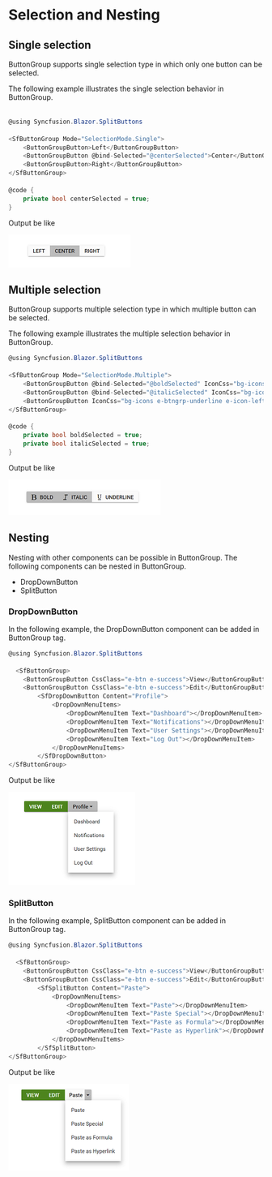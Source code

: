# Selection and Nesting

## Single selection

ButtonGroup supports single selection type in which only one button can be selected.

The following example illustrates the single selection behavior in ButtonGroup.

```csharp

@using Syncfusion.Blazor.SplitButtons

<SfButtonGroup Mode="SelectionMode.Single">
    <ButtonGroupButton>Left</ButtonGroupButton>
    <ButtonGroupButton @bind-Selected="@centerSelected">Center</ButtonGroupButton>
    <ButtonGroupButton>Right</ButtonGroupButton>
</SfButtonGroup>

@code {
    private bool centerSelected = true;
}

```

Output be like

![ButtonGroup Sample](./images/single.png)

## Multiple selection

ButtonGroup supports multiple selection type in which multiple button can be selected.

The following example illustrates the multiple selection behavior in ButtonGroup.

```csharp
@using Syncfusion.Blazor.SplitButtons

<SfButtonGroup Mode="SelectionMode.Multiple">
    <ButtonGroupButton @bind-Selected="@boldSelected" IconCss="bg-icons e-btngrp-bold">Bold</ButtonGroupButton>
    <ButtonGroupButton @bind-Selected="@italicSelected" IconCss="bg-icons e-btngrp-italic e-icon-left">Italic</ButtonGroupButton>
    <ButtonGroupButton IconCss="bg-icons e-btngrp-underline e-icon-left">Underline</ButtonGroupButton>
</SfButtonGroup>

@code {
    private bool boldSelected = true;
    private bool italicSelected = true;
}

```

Output be like

![ButtonGroup Sample](./images/multiple.png)

## Nesting

Nesting with other components can be possible in ButtonGroup. The following components can be nested in ButtonGroup.
* DropDownButton
* SplitButton

### DropDownButton

In the following example, the DropDownButton component can be added in ButtonGroup tag.

```csharp
@using Syncfusion.Blazor.SplitButtons

  <SfButtonGroup>
    <ButtonGroupButton CssClass="e-btn e-success">View</ButtonGroupButton>
    <ButtonGroupButton CssClass="e-btn e-success">Edit</ButtonGroupButton>
        <SfDropDownButton Content="Profile">
            <DropDownMenuItems>
                <DropDownMenuItem Text="Dashboard"></DropDownMenuItem>
                <DropDownMenuItem Text="Notifications"></DropDownMenuItem>
                <DropDownMenuItem Text="User Settings"></DropDownMenuItem>
                <DropDownMenuItem Text="Log Out"></DropDownMenuItem>
            </DropDownMenuItems>
        </SfDropDownButton>
</SfButtonGroup>

```

Output be like

![ButtonGroup Sample](./images/dropdown.png)

### SplitButton

In the following example, SplitButton component can be added in ButtonGroup tag.

```csharp
@using Syncfusion.Blazor.SplitButtons

  <SfButtonGroup>
    <ButtonGroupButton CssClass="e-btn e-success">View</ButtonGroupButton>
    <ButtonGroupButton CssClass="e-btn e-success">Edit</ButtonGroupButton>
        <SfSplitButton Content="Paste">
            <DropDownMenuItems>
                <DropDownMenuItem Text="Paste"></DropDownMenuItem>
                <DropDownMenuItem Text="Paste Special"></DropDownMenuItem>
                <DropDownMenuItem Text="Paste as Formula"></DropDownMenuItem>
                <DropDownMenuItem Text="Paste as Hyperlink"></DropDownMenuItem>
            </DropDownMenuItems>
        </SfSplitButton>
</SfButtonGroup>
```

Output be like

![ButtonGroup Sample](./images/splitbutton.png)